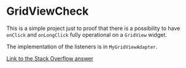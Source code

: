# GridViewCheck

This is a simple project just to proof that there is a possibility to have `onClick` and `onLongClick` fully operational on a `GridView` widget.

The implementation of the listeners is in `MyGridViewAdapter`.

[Link to the Stack Overflow answer](http://stackoverflow.com/questions/37181389/onitemclicklistener-not-working-but-onitemlongclicklistener-is-working-on-gridvi/37440019#37440019)
